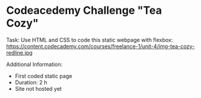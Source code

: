 # Codeacedemy Challenge "Tea Cozy"
Task: Use HTML and CSS to code this static webpage with flexbox: https://content.codecademy.com/courses/freelance-1/unit-4/img-tea-cozy-redline.jpg

Additional Information: 
  - First coded static page
  - Duration: 2 h
  - Site not hosted yet
